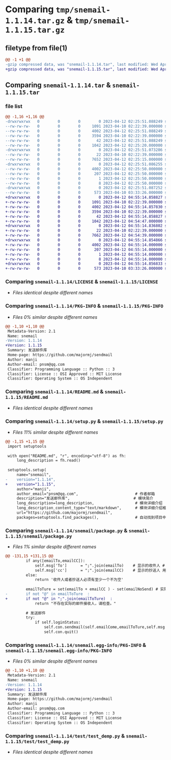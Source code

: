 # Comparing `tmp/snemail-1.1.14.tar.gz` & `tmp/snemail-1.1.15.tar.gz`

## filetype from file(1)

```diff
@@ -1 +1 @@
-gzip compressed data, was "snemail-1.1.14.tar", last modified: Wed Apr 12 02:25:51 2023, max compression
+gzip compressed data, was "snemail-1.1.15.tar", last modified: Wed Apr 12 04:55:14 2023, max compression
```

## Comparing `snemail-1.1.14.tar` & `snemail-1.1.15.tar`

### file list

```diff
@@ -1,16 +1,16 @@
-drwxrwxrwx   0        0        0        0 2023-04-12 02:25:51.088249 snemail-1.1.14/
--rw-rw-rw-   0        0        0     1091 2023-04-10 02:22:39.000000 snemail-1.1.14/LICENSE
--rw-rw-rw-   0        0        0     4002 2023-04-12 02:25:51.088249 snemail-1.1.14/PKG-INFO
--rw-rw-rw-   0        0        0     3594 2023-04-10 02:22:39.000000 snemail-1.1.14/README.md
--rw-rw-rw-   0        0        0       42 2023-04-12 02:25:51.088249 snemail-1.1.14/setup.cfg
--rw-rw-rw-   0        0        0     1042 2023-04-12 02:25:20.000000 snemail-1.1.14/setup.py
-drwxrwxrwx   0        0        0        0 2023-04-12 02:25:51.073286 snemail-1.1.14/snemail/
--rw-rw-rw-   0        0        0       22 2023-04-10 02:22:39.000000 snemail-1.1.14/snemail/__init__.py
--rw-rw-rw-   0        0        0     7652 2023-04-12 02:25:15.000000 snemail-1.1.14/snemail/package.py
-drwxrwxrwx   0        0        0        0 2023-04-12 02:25:51.086255 snemail-1.1.14/snemail.egg-info/
--rw-rw-rw-   0        0        0     4002 2023-04-12 02:25:50.000000 snemail-1.1.14/snemail.egg-info/PKG-INFO
--rw-rw-rw-   0        0        0      207 2023-04-12 02:25:50.000000 snemail-1.1.14/snemail.egg-info/SOURCES.txt
--rw-rw-rw-   0        0        0        1 2023-04-12 02:25:50.000000 snemail-1.1.14/snemail.egg-info/dependency_links.txt
--rw-rw-rw-   0        0        0        8 2023-04-12 02:25:50.000000 snemail-1.1.14/snemail.egg-info/top_level.txt
-drwxrwxrwx   0        0        0        0 2023-04-12 02:25:51.087252 snemail-1.1.14/test/
--rw-rw-rw-   0        0        0      573 2023-04-10 03:33:26.000000 snemail-1.1.14/test/test_demp.py
+drwxrwxrwx   0        0        0        0 2023-04-12 04:55:14.858827 snemail-1.1.15/
+-rw-rw-rw-   0        0        0     1091 2023-04-10 02:22:39.000000 snemail-1.1.15/LICENSE
+-rw-rw-rw-   0        0        0     4002 2023-04-12 04:55:14.857830 snemail-1.1.15/PKG-INFO
+-rw-rw-rw-   0        0        0     3594 2023-04-10 02:22:39.000000 snemail-1.1.15/README.md
+-rw-rw-rw-   0        0        0       42 2023-04-12 04:55:14.858827 snemail-1.1.15/setup.cfg
+-rw-rw-rw-   0        0        0     1042 2023-04-12 04:54:47.000000 snemail-1.1.15/setup.py
+drwxrwxrwx   0        0        0        0 2023-04-12 04:55:14.836802 snemail-1.1.15/snemail/
+-rw-rw-rw-   0        0        0       22 2023-04-10 02:22:39.000000 snemail-1.1.15/snemail/__init__.py
+-rw-rw-rw-   0        0        0     7662 2023-04-12 04:54:39.000000 snemail-1.1.15/snemail/package.py
+drwxrwxrwx   0        0        0        0 2023-04-12 04:55:14.854866 snemail-1.1.15/snemail.egg-info/
+-rw-rw-rw-   0        0        0     4002 2023-04-12 04:55:14.000000 snemail-1.1.15/snemail.egg-info/PKG-INFO
+-rw-rw-rw-   0        0        0      207 2023-04-12 04:55:14.000000 snemail-1.1.15/snemail.egg-info/SOURCES.txt
+-rw-rw-rw-   0        0        0        1 2023-04-12 04:55:14.000000 snemail-1.1.15/snemail.egg-info/dependency_links.txt
+-rw-rw-rw-   0        0        0        8 2023-04-12 04:55:14.000000 snemail-1.1.15/snemail.egg-info/top_level.txt
+drwxrwxrwx   0        0        0        0 2023-04-12 04:55:14.856833 snemail-1.1.15/test/
+-rw-rw-rw-   0        0        0      573 2023-04-10 03:33:26.000000 snemail-1.1.15/test/test_demp.py
```

### Comparing `snemail-1.1.14/LICENSE` & `snemail-1.1.15/LICENSE`

 * *Files identical despite different names*

### Comparing `snemail-1.1.14/PKG-INFO` & `snemail-1.1.15/PKG-INFO`

 * *Files 0% similar despite different names*

```diff
@@ -1,10 +1,10 @@
 Metadata-Version: 2.1
 Name: snemail
-Version: 1.1.14
+Version: 1.1.15
 Summary: 发送邮件库
 Home-page: https://github.com/majormj/sendmail
 Author: manji
 Author-email: pnsm@qq.com
 Classifier: Programming Language :: Python :: 3
 Classifier: License :: OSI Approved :: MIT License
 Classifier: Operating System :: OS Independent
```

### Comparing `snemail-1.1.14/README.md` & `snemail-1.1.15/README.md`

 * *Files identical despite different names*

### Comparing `snemail-1.1.14/setup.py` & `snemail-1.1.15/setup.py`

 * *Files 11% similar despite different names*

```diff
@@ -1,15 +1,15 @@
 import setuptools
 
 with open("README.md", "r", encoding="utf-8") as fh:
     long_description = fh.read()
 
 setuptools.setup(
     name="snemail",
-    version="1.1.14",
+    version="1.1.15",
     author="manji",
     author_email="pnsm@qq.com",                         # 作者邮箱
     description="发送邮件库",                            # 模块简介
     long_description=long_description,                  # 模块详细介绍
     long_description_content_type="text/markdown",      # 模块详细介绍格式
     url="https://github.com/majormj/sendmail",
     packages=setuptools.find_packages(),                # 自动找到项目中导入的模块
```

### Comparing `snemail-1.1.14/snemail/package.py` & `snemail-1.1.15/snemail/package.py`

 * *Files 1% similar despite different names*

```diff
@@ -131,15 +131,15 @@
         if any([emailTo,emailCC]):
             self.msg['To']      = ";".join(emailTo)    # 显示的收件人 # ’收件人1；收件人2；收件人3....‘
             self.msg['cc']      = ";".join(emailCC)    # 显示的抄送人 用; 分割
         else:
             return '收件人或者抄送人必须有至少一个不为空'
         
         emailToTure = set(emailTo + emailCC ) - set(emailNoSend) # 实际发送的邮件列表
-        if not "@" in emailToTure  :
+        if not "@" in ";".join(emailToTure)  :
             return "不存在实际的邮件接收人，请检查。"
 
         # 发送邮件
         try:
             if self.loginStatus:
                 self.con.sendmail(self.emailCome,emailToTure,self.msg.as_string())
                 self.con.quit()
```

### Comparing `snemail-1.1.14/snemail.egg-info/PKG-INFO` & `snemail-1.1.15/snemail.egg-info/PKG-INFO`

 * *Files 0% similar despite different names*

```diff
@@ -1,10 +1,10 @@
 Metadata-Version: 2.1
 Name: snemail
-Version: 1.1.14
+Version: 1.1.15
 Summary: 发送邮件库
 Home-page: https://github.com/majormj/sendmail
 Author: manji
 Author-email: pnsm@qq.com
 Classifier: Programming Language :: Python :: 3
 Classifier: License :: OSI Approved :: MIT License
 Classifier: Operating System :: OS Independent
```

### Comparing `snemail-1.1.14/test/test_demp.py` & `snemail-1.1.15/test/test_demp.py`

 * *Files identical despite different names*


